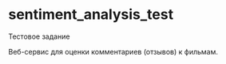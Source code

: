 # sentiment_analysis_test
Тестовое задание

Веб-сервис для оценки комментариев (отзывов) к фильмам.
